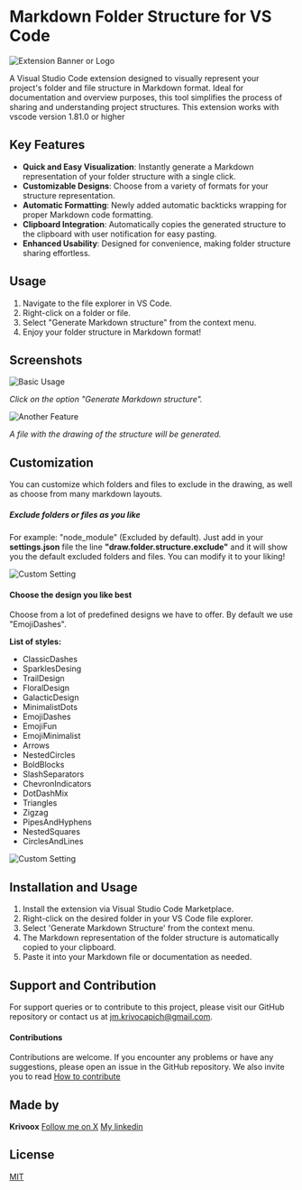 # Markdown Folder Structure for VS Code

![Extension Banner or Logo](./src/assets/drawstructurelogo.png)

A Visual Studio Code extension designed to visually represent your project's folder and file structure in Markdown format. Ideal for documentation and overview purposes, this tool simplifies the process of sharing and understanding project structures.
This extension works with vscode version 1.81.0 or higher

## Key Features

- **Quick and Easy Visualization**: Instantly generate a Markdown representation of your folder structure with a single click.
- **Customizable Designs**: Choose from a variety of formats for your structure representation.
- **Automatic Formatting**: Newly added automatic backticks wrapping for proper Markdown code formatting.
- **Clipboard Integration**: Automatically copies the generated structure to the clipboard with user notification for easy pasting.
- **Enhanced Usability**: Designed for convenience, making folder structure sharing effortless.

## Usage

1. Navigate to the file explorer in VS Code.
2. Right-click on a folder or file.
3. Select "Generate Markdown structure" from the context menu.
4. Enjoy your folder structure in Markdown format!

## Screenshots

![Basic Usage](./src/assets/screen01.png)

_Click on the option "Generate Markdown structure"._

![Another Feature](./src/assets/screen02.png)

_A file with the drawing of the structure will be generated._

## Customization

You can customize which folders and files to exclude in the drawing, as well as choose from many markdown layouts.

##### Exclude folders or files as you like

For example: "node_module" (Excluded by default).
Just add in your **settings.json** file the line **"draw.folder.structure.exclude"** and it will show you the default excluded folders and files.
You can modify it to your liking!

![Custom Setting](./src/assets/screen03.png)

#### Choose the design you like best

Choose from a lot of predefined designs we have to offer. By default we use "EmojiDashes".

**List of styles:**

- ClassicDashes
- SparklesDesing
- TrailDesign
- FloralDesign
- GalacticDesign
- MinimalistDots
- EmojiDashes
- EmojiFun
- EmojiMinimalist
- Arrows
- NestedCircles
- BoldBlocks
- SlashSeparators
- ChevronIndicators
- DotDashMix
- Triangles
- Zigzag
- PipesAndHyphens
- NestedSquares
- CirclesAndLines

![Custom Setting](./src/assets/cap-style-screen.gif)

## Installation and Usage

1. Install the extension via Visual Studio Code Marketplace.
2. Right-click on the desired folder in your VS Code file explorer.
3. Select 'Generate Markdown Structure' from the context menu.
4. The Markdown representation of the folder structure is automatically copied to your clipboard.
5. Paste it into your Markdown file or documentation as needed.

## Support and Contribution

For support queries or to contribute to this project, please visit our GitHub repository or contact us at [jm.krivocapich@gmail.com]('').

#### Contributions

Contributions are welcome. If you encounter any problems or have any suggestions, please open an issue in the GitHub repository. We also invite you to read [How to contribute](./CONTRIBUTING.md)

## Made by

**Krivoox**
[Follow me on X](https://twitter.com/jkrivoox)
[My linkedin](https://www.linkedin.com/in/juan-manuel-krivocapich/)

## License

[MIT](./LICENSE.md)
